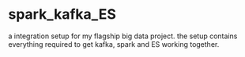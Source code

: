 # spark_kafka_ES
 a integration setup for my flagship big data project. the setup contains everything required to get kafka, spark and ES working together. 

